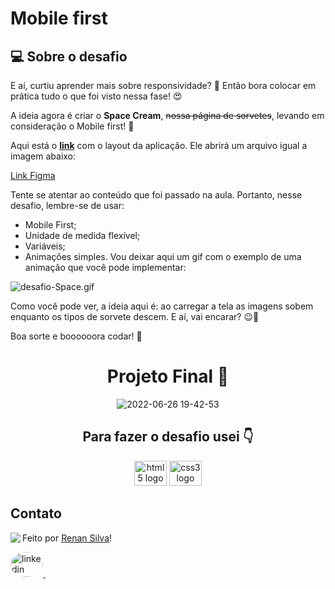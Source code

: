# Mobile first

## 💻 Sobre o desafio

E aí, curtiu aprender mais sobre responsividade? 👀
Então bora colocar em prática tudo o que foi visto nessa fase! 😍

A ideia agora é criar o **Space Cream**, ~~nossa página de sorvetes~~, levando em consideração o Mobile first! 🍦

Aqui está o [**link**](https://www.figma.com/file/drBBktNRdtCIUiN4cZk4yo/Stage-03---Mobile-First/duplicate) com o layout da aplicação. Ele abrirá um arquivo igual a imagem abaixo:

[Link Figma](https://www.figma.com/embed?embed_host=notion&url=https%3A%2F%2Fwww.figma.com%2Ffile%2FdrBBktNRdtCIUiN4cZk4yo%2FStage-03---Mobile-First%3Fnode-id%3D0%253A1)

Tente se atentar ao conteúdo que foi passado na aula. Portanto, nesse desafio, lembre-se de usar:

- Mobile First;
- Unidade de medida flexível;
- Variáveis;
- Animações simples.
  Vou deixar aqui um gif com o exemplo de uma animação que você pode implementar:

![desafio-Space.gif](https://s3-us-west-2.amazonaws.com/secure.notion-static.com/565efcff-040e-445a-a2d2-30fbdd72cc22/desafio-Space.gif)

Como você pode ver, a ideia aqui é: ao carregar a tela as imagens sobem enquanto os tipos de sorvete descem.
E aí, vai encarar? 😉💜

Boa sorte e boooooora codar! **🚀**

<div align="center">

# Projeto Final 🤩

![2022-06-26 19-42-53](https://user-images.githubusercontent.com/101990719/175839191-0b3e9cd5-3e80-4edb-ab6e-8e3eacadf2da.gif)

</div>

<h2 align="center">Para fazer o desafio usei 👇</h2>

<div align="center">

  <img src="https://cdn.jsdelivr.net/gh/devicons/devicon/icons/html5/html5-original.svg" height="40" width="52" alt="html5 logo"  />
  <img src="https://cdn.jsdelivr.net/gh/devicons/devicon/icons/css3/css3-original.svg" height="40" width="52" alt="css3 logo"  />
 
</div>

## Contato

<img align="left" src="https://avatars.githubusercontent.com/renyzeraa?size=100">

Feito por [Renan Silva](https://github.com/renyzeraa)!

<a href="https://www.linkedin.com/in/renan-silva-307733224/" target="_blank">
    <img style="border-radius:50%;" src="https://raw.githubusercontent.com/maurodesouza/profile-readme-generator/master/src/assets/icons/social/linkedin/default.svg" width="52" height="40" alt="linkedin logo"  />
  </a>&nbsp;

<br clear="left"/>
